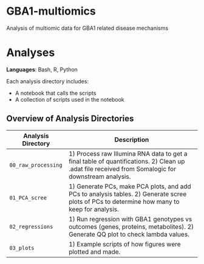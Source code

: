# GBA1-multiomics
Analysis of multiomic data for GBA1 related disease mechanisms

# Analyses

**Languages**: Bash, R, Python

Each analysis directory includes:

- A notebook that calls the scripts  
- A collection of scripts used in the notebook  

## Overview of Analysis Directories

| Analysis Directory       | Description |
|--------------------------|-------------|
| `00_raw_processing`             | 1) Process raw Illumina RNA data to get a final table of quantifications. 2) Clean up .adat file received from Somalogic for downstream analysis. |
| `01_PCA_scree`        | 1) Generate PCs, make PCA plots, and add PCs to analysis tables. 2) Generate scree plots of PCs to determine how many to keep for analysis. |
| `02_regressions`             | 1) Run regression with GBA1 genotypes vs outcomes (genes, proteins, metabolites). 2) Generate QQ plot to check lambda values. |
| `03_plots` | 1) Example scripts of how figures were plotted and made. |
